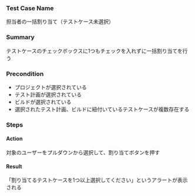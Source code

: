 ### Test Case Name
担当者の一括割り当て（テストケース未選択）

### Summary
 テストケースのチェックボックスに1つもチェックを入れずに一括割り当てを行う

### Precondition
* プロジェクトが選択されている
* テスト計画が選択されている
* ビルドが選択されている
* 選択されたテスト計画、ビルドに紐付いているテストケースが複数存在する

### Steps

#### Action
対象のユーザーをプルダウンから選択して、割り当てボタンを押す
#### Result
「割り当てるテストケースを1つ以上選択してください」というアラートが表示される
